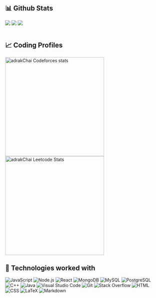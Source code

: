 ## 📊 Github Stats

![](https://github-readme-stats.vercel.app/api?username=Manish15559&theme=shades-of-purple&hide_border=false&include_all_commits=false&count_private=false)
![](https://github-readme-streak-stats.herokuapp.com/?user=Manish15559&theme=shades-of-purple&hide_border=false)
![](https://github-readme-stats.vercel.app/api/top-langs/?username=Manish15559&theme=shades-of-purple&hide_border=false&include_all_commits=false&count_private=false&layout=compact) <br> <br>



## 📈 Coding Profiles

<span>
<a href="https://codeforces.com/profile/manish47">
<img height="316" src="https://codeforces-readme-stats.vercel.app/api/card?username=manish47&theme=github_dark&force_username=true&border_color=404040" alt="adrakChai Codeforces stats"/>
</a>
<a href="https://leetcode.com/adrakChai">
<img height="316" src="https://leetcard.jacoblin.cool/adrakChai?theme=dark&font=Ubuntu&cache=14400&ext=contest&sheets=https://gist.githubusercontent.com/adrakChai/5e715e284c89cace8f5fa09f7fb930b8/raw/ec0be570f114124b1a2156a660d67baa0ab5639d/leetcode_stats_card.css" alt="adrakChai Leetcode Stats"/>
</a>
</span>



## 🧩 Technologies worked with

<p>

<img alt="JavaScript" src="https://img.shields.io/badge/JavaScript-F7DF1E.svg?logo=javascript&logoColor=black">
<img alt="Node.js" src="https://img.shields.io/badge/Node.js-43853D.svg?logo=node.js&logoColor=white">
<img alt="React" src="https://img.shields.io/badge/React-20232A?logo=react&logoColor=61DAFB">
<img alt="MongoDB" src ="https://img.shields.io/badge/MongoDB-4ea94b.svg?logo=mongodb&logoColor=white">
<img alt="MySQL" src="https://img.shields.io/badge/MySQL-00000F?logo=mysql&logoColor=white">
<img alt="PostgreSQL" src ="https://img.shields.io/badge/PostgreSQL-316192.svg?logo=postgresql&logoColor=white">
<img alt="C++" src="https://img.shields.io/badge/C%2B%2B-00599C?logo=c%2B%2B&logoColor=white">
<img alt="Java" src="https://img.shields.io/badge/Java-ED8B00?logo=Java&logoColor=white">
<img alt="Visual Studio Code" src="https://img.shields.io/badge/Visual%20Studio%20Code-0078d7.svg?logo=visual-studio-code&logoColor=white">
<img alt="Git" src="https://img.shields.io/badge/Git-F05033.svg?logo=git&logoColor=white">
<img alt="Stack Overflow" src="https://img.shields.io/badge/-Stack%20Overflow-FE7A16?logo=stack-overflow&logoColor=white">
<img alt="HTML" src="https://img.shields.io/badge/HTML-E34F26.svg?logo=html5&logoColor=white">
<img alt="CSS" src="https://img.shields.io/badge/CSS-1572B6.svg?logo=css3&logoColor=white">
<img alt="LaTeX" src="https://img.shields.io/badge/LaTeX-008080.svg?logo=LaTeX&logoColor=white">
<img alt="Markdown" src="https://img.shields.io/badge/Markdown-000000.svg?logo=markdown&logoColor=white">
</p>

